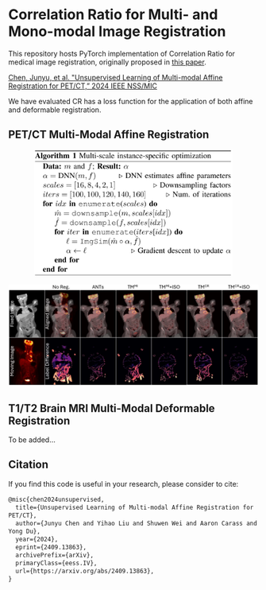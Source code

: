 # Correlation Ratio for Multi- and Mono-modal Image Registration
This repository hosts PyTorch implementation of Correlation Ratio for medical image registration, originally proposed in [this paper](https://link.springer.com/chapter/10.1007/BFb0056301).

[Chen, Junyu, et al. "Unsupervised Learning of Multi-modal Affine Registration for PET/CT,” 2024 IEEE NSS/MIC](https://arxiv.org/pdf/2409.13863v1)

We have evaluated CR has a loss function for the application of both affine and deformable registration.

## PET/CT Multi-Modal Affine Registration
<p align=center><img src="https://github.com/junyuchen245/Correlation_Ratio/blob/main/figs/AffineRegAlg.jpg" width="400"/></p>
<img src="https://github.com/junyuchen245/Correlation_Ratio/blob/main/figs/Affine_PETCT.jpg" width="1000"/>

## T1/T2 Brain MRI Multi-Modal Deformable Registration
To be added...

## Citation
If you find this code is useful in your research, please consider to cite:

    @misc{chen2024unsupervised,
      title={Unsupervised Learning of Multi-modal Affine Registration for PET/CT}, 
      author={Junyu Chen and Yihao Liu and Shuwen Wei and Aaron Carass and Yong Du},
      year={2024},
      eprint={2409.13863},
      archivePrefix={arXiv},
      primaryClass={eess.IV},
      url={https://arxiv.org/abs/2409.13863}, 
    }
